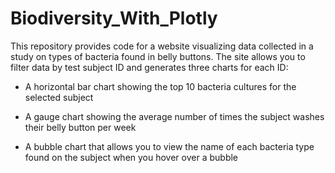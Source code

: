 # Biodiversity_With_Plotly

This repository provides code for a website visualizing data collected in a study on types of bacteria found in belly buttons. The site allows you to filter data by test subject ID and generates three charts for each ID:

- A horizontal bar chart showing the top 10 bacteria cultures for the selected subject

- A gauge chart showing the average number of times the subject washes their belly button per week

- A bubble chart that allows you to view the name of each bacteria type found on the subject when you hover over a bubble
